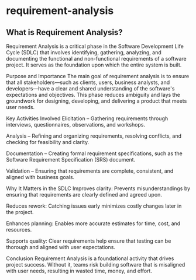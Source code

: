 # requirement-analysis 
## What is Requirement Analysis?
Requirement Analysis is a critical phase in the Software Development Life Cycle (SDLC) that involves identifying, gathering, analyzing, and documenting the functional and non-functional requirements of a software project. It serves as the foundation upon which the entire system is built.

Purpose and Importance
The main goal of requirement analysis is to ensure that all stakeholders—such as clients, users, business analysts, and developers—have a clear and shared understanding of the software's expectations and objectives. This phase reduces ambiguity and lays the groundwork for designing, developing, and delivering a product that meets user needs.

Key Activities Involved
Elicitation – Gathering requirements through interviews, questionnaires, observations, and workshops.

Analysis – Refining and organizing requirements, resolving conflicts, and checking for feasibility and clarity.

Documentation – Creating formal requirement specifications, such as the Software Requirement Specification (SRS) document.

Validation – Ensuring that requirements are complete, consistent, and aligned with business goals.

Why It Matters in the SDLC
Improves clarity: Prevents misunderstandings by ensuring that requirements are clearly defined and agreed upon.

Reduces rework: Catching issues early minimizes costly changes later in the project.

Enhances planning: Enables more accurate estimates for time, cost, and resources.

Supports quality: Clear requirements help ensure that testing can be thorough and aligned with user expectations.

Conclusion
Requirement Analysis is a foundational activity that drives project success. Without it, teams risk building software that is misaligned with user needs, resulting in wasted time, money, and effort.

